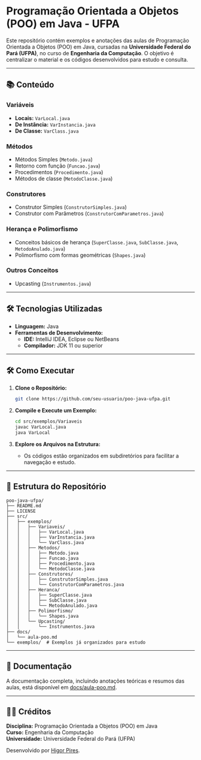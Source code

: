 # Programação Orientada a Objetos (POO) em Java - UFPA

Este repositório contém exemplos e anotações das aulas de Programação Orientada a Objetos (POO) em Java, cursadas na **Universidade Federal do Pará (UFPA)**, no curso de **Engenharia da Computação**. O objetivo é centralizar o material e os códigos desenvolvidos para estudo e consulta.

---

## 📚 Conteúdo

### Variáveis
- **Locais:** `VarLocal.java`
- **De Instância:** `VarInstancia.java`
- **De Classe:** `VarClass.java`

### Métodos
- Métodos Simples (`Metodo.java`)
- Retorno com função (`Funcao.java`)
- Procedimentos (`Procedimento.java`)
- Métodos de classe (`MetodoClasse.java`)

### Construtores
- Construtor Simples (`ConstrutorSimples.java`)
- Construtor com Parâmetros (`ConstrutorComParametros.java`)

### Herança e Polimorfismo
- Conceitos básicos de herança (`SuperClasse.java`, `SubClasse.java`, `MetodoAnulado.java`)
- Polimorfismo com formas geométricas (`Shapes.java`)

### Outros Conceitos
- Upcasting (`Instrumentos.java`)

---

## 🛠️ Tecnologias Utilizadas

- **Linguagem:** Java
- **Ferramentas de Desenvolvimento:**
  - **IDE:** IntelliJ IDEA, Eclipse ou NetBeans
  - **Compilador:** JDK 11 ou superior

---

## 🛠️ Como Executar

1. **Clone o Repositório:**
   ```bash
   git clone https://github.com/seu-usuario/poo-java-ufpa.git
   ```

2. **Compile e Execute um Exemplo:**
   ```bash
   cd src/exemplos/Variaveis
   javac VarLocal.java
   java VarLocal
   ```

3. **Explore os Arquivos na Estrutura:**
   - Os códigos estão organizados em subdiretórios para facilitar a navegação e estudo.

---

## 📝 Estrutura do Repositório

```
poo-java-ufpa/
├── README.md
├── LICENSE
├── src/
│   ├── exemplos/
│   │   ├── Variaveis/
│   │   │   ├── VarLocal.java
│   │   │   ├── VarInstancia.java
│   │   │   └── VarClass.java
│   │   ├── Metodos/
│   │   │   ├── Metodo.java
│   │   │   ├── Funcao.java
│   │   │   ├── Procedimento.java
│   │   │   └── MetodoClasse.java
│   │   ├── Construtores/
│   │   │   ├── ConstrutorSimples.java
│   │   │   └── ConstrutorComParametros.java
│   │   ├── Heranca/
│   │   │   ├── SuperClasse.java
│   │   │   ├── SubClasse.java
│   │   │   └── MetodoAnulado.java
│   │   ├── Polimorfismo/
│   │   │   └── Shapes.java
│   │   └── Upcasting/
│   │       └── Instrumentos.java
├── docs/
│   └── aula-poo.md
└── exemplos/  # Exemplos já organizados para estudo
```

---

## 📝 Documentação

A documentação completa, incluindo anotações teóricas e resumos das aulas, está disponível em [docs/aula-poo.md](docs/aula-poo.md).

---

## 🧑‍🏫 Créditos

**Disciplina:** Programação Orientada a Objetos (POO) em Java  
**Curso:** Engenharia da Computação  
**Universidade:** Universidade Federal do Pará (UFPA)  

Desenvolvido por [Higor Pires](https://github.com/seu-usuario).
